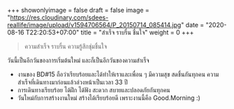+++
showonlyimage = false
draft = false
image = "https://res.cloudinary.com/sdees-reallife/image/upload/v1594706564/P_20150714_085414.jpg"
date = "2020-08-16 T22:20:53+07:00"
title = "สำเร็จ ราบรื่น ชื่นใจ"
weight = 0
+++

> ความสำเร็จ ราบรื่น ความรู้สึกชุ่มชื่นใจ

วันนี้เป็นอีกวันของการเริ่มต้นใหม่ และก็เป็นอีกวันของความสำเร็จ

- งานของ BD#15 ถือว่าเรียบร้อยและได้ทำให้เราและเพื่อน ๆ มีความสุข สดชื่นกันทุกคน ความสำเร็จที่เดินทางมาก่อนแล้วล่วงหน้าเป็นเวลา 33 ปี
- การเดินทางเรียบร้อย ได้ฝึก ได้ฟัง สะดวก สบายและปลอดภัยกันทุกคน
- วันใหม่กับการสร้างงานใหม่ สร้างได้เรียบร้อยดี เพราะงานนี้คือ Good.Morning :)
